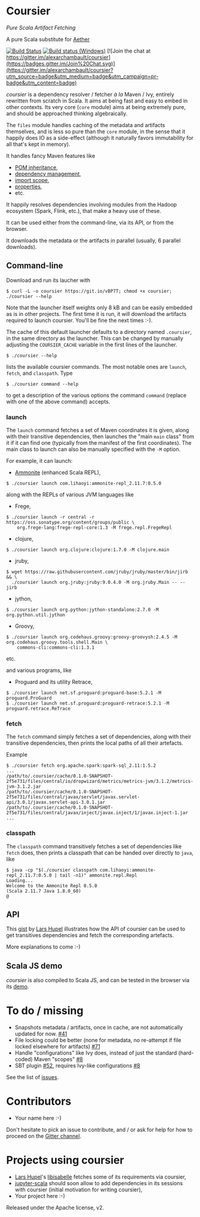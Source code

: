 # Coursier

*Pure Scala Artifact Fetching*

A pure Scala substitute for [Aether](http://www.eclipse.org/aether/)

[![Build Status](https://travis-ci.org/alexarchambault/coursier.svg?branch=master)](https://travis-ci.org/alexarchambault/coursier)
[![Build status (Windows)](https://ci.appveyor.com/api/projects/status/trtum5b7washfbj9?svg=true)](https://ci.appveyor.com/project/alexarchambault/coursier)
[![Join the chat at https://gitter.im/alexarchambault/coursier](https://badges.gitter.im/Join%20Chat.svg)](https://gitter.im/alexarchambault/coursier?utm_source=badge&utm_medium=badge&utm_campaign=pr-badge&utm_content=badge)

*coursier* is a dependency resolver / fetcher *à la* Maven / Ivy, entirely
rewritten from scratch in Scala. It aims at being fast and easy to embed
in other contexts. Its very core (`core` module) aims at being
extremely pure, and should be approached thinking algebraically.

The `files` module handles caching of the metadata and artifacts themselves,
and is less so pure than the `core` module, in the sense that it happily
does IO as a side-effect (although it naturally favors immutability for all
that's kept in memory).

It handles fancy Maven features like
* [POM inheritance](http://books.sonatype.com/mvnref-book/reference/pom-relationships-sect-project-relationships.html#pom-relationships-sect-project-inheritance),
* [dependency management](http://books.sonatype.com/mvnex-book/reference/optimizing-sect-dependencies.html),
* [import scope](https://maven.apache.org/guides/introduction/introduction-to-dependency-mechanism.html#Importing_Dependencies),
* [properties](http://books.sonatype.com/mvnref-book/reference/resource-filtering-sect-properties.html),
* etc.

It happily resolves dependencies involving modules from the Hadoop ecosystem (Spark, Flink, etc.), that
make a heavy use of these.

It can be used either from the command-line, via its API, or from the browser.

It downloads the metadata or the artifacts in parallel (usually, 6 parallel
downloads).

## Command-line

Download and run its laucher with
```
$ curl -L -o coursier https://git.io/vBP7T; chmod +x coursier; ./coursier --help
```

Note that the launcher itself weights only 8 kB and can be easily
embedded as is in other projects.
The first time it is run, it will download the artifacts required to launch
coursier. You'll be fine the next times :-).

The cache of this default launcher defaults to a directory named `.coursier`,
in the same directory as the launcher. This can be changed by manually adjusting
the `COURSIER_CACHE` variable in the first lines of the launcher.

```
$ ./coursier --help
```
lists the available coursier commands. The most notable ones are `launch`,
`fetch`, and `classpath`. Type
```
$ ./coursier command --help
```
to get a description of the various options the command `command` (replace with one
of the above command) accepts.

### launch

The `launch` command fetches a set of Maven coordinates it is given, along
with their transitive dependencies, then launches the "main `main` class" from
it if it can find one (typically from the manifest of the first coordinates).
The main class to launch can also be manually specified with the `-M` option.

For example, it can launch:

* [Ammonite](https://github.com/lihaoyi/Ammonite) (enhanced Scala REPL),
```
$ ./coursier launch com.lihaoyi:ammonite-repl_2.11.7:0.5.0
```

along with the REPLs of various JVM languages like

* Frege,
```
$ ./coursier launch -r central -r https://oss.sonatype.org/content/groups/public \
    org.frege-lang:frege-repl-core:1.3 -M frege.repl.FregeRepl
```

* clojure,
```
$ ./coursier launch org.clojure:clojure:1.7.0 -M clojure.main
```

* jruby,
```
$ wget https://raw.githubusercontent.com/jruby/jruby/master/bin/jirb && \
  ./coursier launch org.jruby:jruby:9.0.4.0 -M org.jruby.Main -- -- jirb
```

* jython,
```
$ ./coursier launch org.python:jython-standalone:2.7.0 -M org.python.util.jython
```

* Groovy,
```
$ ./coursier launch org.codehaus.groovy:groovy-groovysh:2.4.5 -M org.codehaus.groovy.tools.shell.Main \
    commons-cli:commons-cli:1.3.1
```

etc.

and various programs, like

* Proguard and its utility Retrace,
```
$ ./coursier launch net.sf.proguard:proguard-base:5.2.1 -M proguard.ProGuard
$ ./coursier launch net.sf.proguard:proguard-retrace:5.2.1 -M proguard.retrace.ReTrace
```

### fetch

The `fetch` command simply fetches a set of dependencies, along with their
transitive dependencies, then prints the local paths of all their artefacts.

Example
```
$ ./coursier fetch org.apache.spark:spark-sql_2.11:1.5.2
...
/path/to/.coursier/cache/0.1.0-SNAPSHOT-2f5e731/files/central/io/dropwizard/metrics/metrics-jvm/3.1.2/metrics-jvm-3.1.2.jar
/path/to/.coursier/cache/0.1.0-SNAPSHOT-2f5e731/files/central/javax/servlet/javax.servlet-api/3.0.1/javax.servlet-api-3.0.1.jar
/path/to/.coursier/cache/0.1.0-SNAPSHOT-2f5e731/files/central/javax/inject/javax.inject/1/javax.inject-1.jar
...
```

### classpath

The `classpath` command transitively fetches a set of dependencies like
`fetch` does, then prints a classpath that can be handed over directly
to `java`, like
```
$ java -cp "$(./coursier classpath com.lihaoyi:ammonite-repl_2.11.7:0.5.0 | tail -n1)" ammonite.repl.Repl
Loading...
Welcome to the Ammonite Repl 0.5.0
(Scala 2.11.7 Java 1.8.0_60)
@
```

## API

This [gist](https://gist.github.com/larsrh/42da43aa74dc4e78aa59) by [Lars Hupel](https://github.com/larsrh/)
illustrates how the API of coursier can be used to get transitives dependencies
and fetch the corresponding artefacts.

More explanations to come :-)

## Scala JS demo

*coursier* is also compiled to Scala JS, and can be tested in the browser via its
[demo](http://alexarchambault.github.io/coursier/#demo).

# To do / missing

- Snapshots metadata / artifacts, once in cache, are not automatically
updated for now. [#41](https://github.com/alexarchambault/coursier/issues/41)
- File locking could be better (none for metadata, no re-attempt if file locked elsewhere for artifacts) [#71](https://github.com/alexarchambault/coursier/issues/71)
- Handle "configurations" like Ivy does, instead of just the standard
(hard-coded) Maven "scopes" [#8](https://github.com/alexarchambault/coursier/issues/8)
- SBT plugin [#52](https://github.com/alexarchambault/coursier/issues/52),
requires Ivy-like configurations [#8](https://github.com/alexarchambault/coursier/issues/8)

See the list of [issues](https://github.com/alexarchambault/coursier/issues).

# Contributors

- Your name here :-)

Don't hesitate to pick an issue to contribute, and / or ask for help for how to proceed
on the [Gitter channel](https://gitter.im/alexarchambault/coursier).

# Projects using coursier

- [Lars Hupel](https://github.com/larsrh/)'s [libisabelle](https://github.com/larsrh/libisabelle) fetches
some of its requirements via coursier,
- [jupyter-scala](https://github.com/alexarchambault/jupyter-scala) should soon allow
to add dependencies in its sessions with coursier (initial motivation for writing coursier),
- Your project here :-)


Released under the Apache license, v2.
